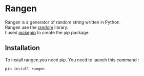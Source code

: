 # Rangen
Rangen is a generator of random string written in Python.   
Rangen use the [random](https://docs.python.org/3/library/random.html) library.  
I used [makepip](https://pypi.org/project/makepip/) to create the pip package.
## Installation
To install rangen,you need pip.
You need to launch this command : 
```
pip install rangen
```

